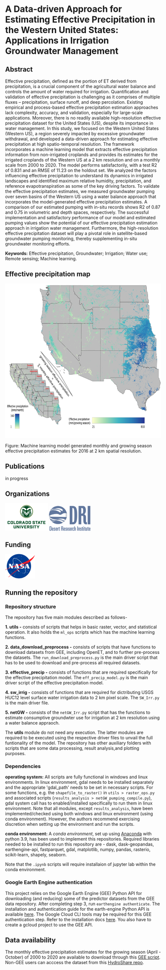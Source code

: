 # A Data-driven Approach for Estimating Effective Precipitation in the Western United States: Applications in Irrigation Groundwater Management

## Abstract
Effective precipitation, defined as the portion of ET derived from precipitation, is a crucial component of the agricultural water balance and controls the amount of water required for irrigation. Quantification and validation of effective precipitation is challenging as it comprises of multiple fluxes – precipitation, surface runoff, and deep percolation. Existing empirical and process-based effective precipitation estimation approaches lack complexity, accuracy, and validation, especially for large-scale applications.  Moreover, there is no readily available high-resolution effective precipitation dataset for the United States (US), despite its importance in water management. In this study, we focused on the Western United States (Western US), a region severely impacted by excessive groundwater withdrawal, and developed a data-driven approach for estimating effective precipitation at high spatio-temporal resolution. The framework incorporates a machine learning model that extracts effective precipitation information from non-irrigated croplands and provides its estimates for the irrigated croplands of the Western US at a 2 km resolution and on a monthly scale from 2000 to 2020. The model performs satisfactorily, with a test R2 of 0.831 and an RMSE of 11.23 on the holdout set. We analyzed the factors influencing effective precipitation to understand its dynamics in irrigated landscapes and identified maximum relative humidity, precipitation, and reference evapotranspiration as some of the key driving factors. To validate the effective precipitation estimates, we measured groundwater pumping over seven basins of the Western US using a water balance approach that incorporates the model-generated effective precipitation estimates. A comparison of our estimated pumping with in-situ records shows R2 of 0.87 and 0.75 in volumetric and depth spaces, respectively. The successful implementation and satisfactory performance of our model and estimated pumping values show the potential of our effective precipitation estimation approach in irrigation water management. Furthermore, the high-resolution effective precipitation dataset will play a pivotal role in satellite-based groundwater pumping monitoring, thereby supplementing in-situ groundwater monitoring efforts. 

__Keywords:__ Effective precipitation, Groundwater; Irrigation; Water use; Remote sensing; Machine learning.

## Effective precipitation map
<img src="readme_figs/Peff_map.png" height="500"/> 

Figure: Machine learning model generated monthly and growing season effective precipitation estimates for 2016 at 2 km spatial resolution.

## Publications
in progress

## Organizations
<img src="readme_figs/CSU-Signature-C-357-617.png" height="90"/> <img src="readme_figs/Official-DRI-Logo-for-Web.png" height="80"/>

## Funding
<img src="readme_figs/NASA-Logo-Large.png" height="80"/>

## Running the repository

### Repository structure
The repository has five main modules described as follows-

__1. utils -__ consists of scripts that helps in basic raster, vector, and statistical operation. It also holds the `ml_ops` scripts which has the machine learning functions.

__2. data_download_preprocess -__ consists of scripts that have functions to download datasets from GEE, including OpenET, and to further pre-process the datasets. The `run_download_preprocess.py` is the main driver script that has to be used to download and pre-process all required datasets.

__3. effective_precip -__ consists of functions that are required specifically for the effective precipitation model. The `eff_precip_model.py` is the main driver script of the 
effective precipitation model.

__4. sw_irrig -__ consists of functions that are required for dictributing USGS HUC12 level surface water irrigation data to 2 km pixel scale. The `SW_Irr.py` is the main driver file.

__5. netGW -__ consists of the `netGW_Irr.py` script that has the functions to estimate consumptive groundwter use for irrigation at 2 km resolution using a water balance appraoch.  

The __utils__ module do not need any execution. The latter modules are required to be executed using the respective driver files to unvail the full funtionality of the model. The repository has other auxiliary folders with scripts that are some data processing, result analysis,and plotting purposes.

### Dependencies
__operating system:__ All scripts are fully functional in windows and linux environments. In linux environment, gdal needs to be installed separately and the appropriate 'gdal_path' needs to be set in necessary scripts. For some functions, e.g. the `shapefile_to_raster()` in `utils > raster_ops.py` and associated scripts (`results_analysis > netGW_pumping_compile.py`), gdal system call has to enabled/installed specifically to run them in linux environment. Note that all modules, except `results_analysis`, have been implemented/checked using both windows and linux environment (using conda environment). However, the authors recommend exercising discretion when setting up the environment and run the scripts.

__conda environment:__ A _conda environment_, set up using [Anaconda](https://www.anaconda.com/products/individual) with python 3.9, has been used to implement this repositories. Required libraries needed to be installed to run this repository are - dask, dask-geopandas, earthengine-api, fastparquet, gdal, matplotlib, numpy, pandas, rasterio, scikit-learn, shapely, seaborn. 

Note that the `.ipynb` scripts will require installaion of jupyter lab within the conda environment.

### Google Earth Engine authentication
This project relies on the Google Earth Engine (GEE) Python API for downloading (and reducing) some of the predictor datasets from the GEE
data repository. After completing step 3, run ```earthengine authenticate```. The installation and authentication guide 
for the earth-engine Python API is available [here](https://developers.google.com/earth-engine/guides/python_install). The Google Cloud CLI tools
may be required for this GEE authentication step. Refer to the installation docs [here](https://cloud.google.com/sdk/docs/install-sdk). You also have to create a gcloud project to use the GEE API. 


## Data availability
The monthly effective precipitation estimates for the growing season (April - October) of 2000 to 2020 are available to download through this [GEE script](https://code.earthengine.google.com/8a41d8cbfb32e73cb339be98c111c875). Non-GEE users can acccess the dataset from this [HydroShare repo](https://www.hydroshare.org/resource/c33ce80f5ae44fe6ab2e5dd3c128eb0b/).

